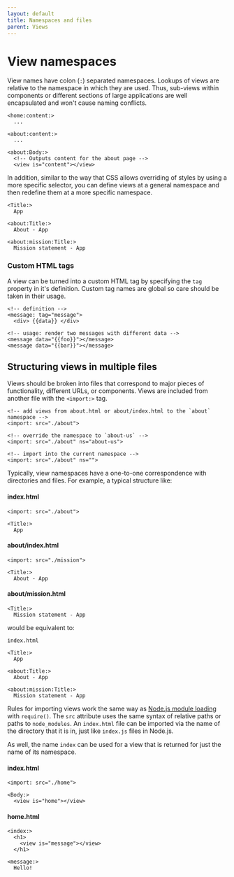 ```yaml
---
layout: default
title: Namespaces and files
parent: Views
---
```


# View namespaces

View names have colon (`:`) separated namespaces. Lookups of views are relative to the namespace in which they are used. Thus, sub-views within components or different sections of large applications are well encapsulated and won't cause naming conflicts.

```jinja
<home:content:>
  ...

<about:content:>
  ...

<about:Body:>
  <!-- Outputs content for the about page -->
  <view is="content"></view>
```

In addition, similar to the way that CSS allows overriding of styles by using a more specific selector, you can define views at a general namespace and then redefine them at a more specific namespace.

```jinja
<Title:>
  App

<about:Title:>
  About - App

<about:mission:Title:>
  Mission statement - App
```

### Custom HTML tags

A view can be turned into a custom HTML tag by specifying the `tag` property in it's definition. Custom tag names are global so care should be taken in their usage.

```jinja
<!-- definition -->
<message: tag="message">
  <div> {{data}} </div>

<!-- usage: render two messages with different data -->
<message data="{{foo}}"></message>
<message data="{{bar}}"></message>
```

## Structuring views in multiple files

Views should be broken into files that correspond to major pieces of functionality, different URLs, or components. Views are included from another file with the `<import:>` tag.

```jinja
<!-- add views from about.html or about/index.html to the `about` namespace -->
<import: src="./about">

<!-- override the namespace to `about-us` -->
<import: src="./about" ns="about-us">

<!-- import into the current namespace -->
<import: src="./about" ns="">
```

Typically, view namespaces have a one-to-one correspondence with directories and files. For example, a typical structure like:

#### index.html
```jinja
<import: src="./about">

<Title:>
  App
```

#### about/index.html
```jinja
<import: src="./mission">

<Title:>
  About - App
```

#### about/mission.html
```jinja
<Title:>
  Mission statement - App
```

would be equivalent to:

`index.html`
```jinja
<Title:>
  App

<about:Title:>
  About - App

<about:mission:Title:>
  Mission statement - App
```

Rules for importing views work the same way as [Node.js module loading](https://nodejs.org/api/modules.html) with `require()`. The `src` attribute uses the same syntax of relative paths or paths to `node_modules`. An `index.html` file can be imported via the name of the directory that it is in, just like `index.js` files in Node.js.

As well, the name `index` can be used for a view that is returned for just the name of its namespace.

#### index.html
```jinja
<import: src="./home">

<Body:>
  <view is="home"></view>
```

#### home.html
```jinja
<index:>
  <h1>
    <view is="message"></view>
  </h1>

<message:>
  Hello!
```
